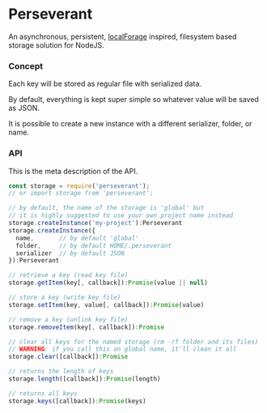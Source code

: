 # Perseverant

An asynchronous, persistent, [localForage](https://github.com/localForage/localForage) inspired, filesystem based storage solution for NodeJS.


### Concept

Each key will be stored as regular file with serialized data.

By default, everything is kept super simple so whatever value will be saved as JSON.

It is possible to create a new instance with a different serializer, folder, or name.


### API

This is the meta description of the API.

```js
const storage = require('perseverant');
// or import storage from 'perseverant';

// by default, the name of the storage is 'global' but
// it is highly suggested to use your own project name instead
storage.createInstance('my-project'):Perseverant
storage.createInstance({
  name,       // by default 'global'
  folder,     // by default HOME/.perseverant
  serializer  // by default JSON
}):Perseverant

// retrieve a key (read key file)
storage.getItem(key[, callback]):Promise(value || null)

// store a key (write key file)
storage.setItem(key, value[, callback]):Promise(value)

// remove a key (unlink key file)
storage.removeItem(key[, callback]):Promise

// clear all keys for the named storage (rm -rf folder and its files)
// WARNING: if you call this on global name, it'll clean it all
storage.clear([callback]):Promise

// returns the length of keys
storage.length([callback]):Promise(length)

// returns all keys
storage.keys([callback]):Promise(keys)
```
